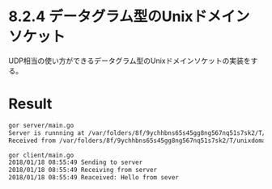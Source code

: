 # 8.2.4 データグラム型のUnixドメインソケット
UDP相当の使い方ができるデータグラム型のUnixドメインソケットの実装をする。


# Result

```bash
gor server/main.go
Server is runnning at /var/folders/8f/9ychhbns65s45gg8ng567nq51s7sk2/T/unixdomainsocket-server
Received from /var/folders/8f/9ychhbns65s45gg8ng567nq51s7sk2/T/unixdomainsocket-client: Hello from Client
```

```bash
gor client/main.go
2018/01/18 08:55:49 Sending to server
2018/01/18 08:55:49 Receiving from server
2018/01/18 08:55:49 Reaceived: Hello from sever
```
